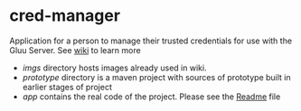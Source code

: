 # cred-manager
Application for a person to manage their trusted credentials for use with the Gluu Server. See [wiki](https://github.com/GluuFederation/cred-manager/wiki/Cred-Manager-Project-Doc) to learn more

* *imgs* directory hosts images already used in wiki.
* *prototype* directory is a maven project with sources of prototype built in earlier stages of project
* *app* contains the real code of the project. Please see the [Readme](https://github.com/GluuFederation/cred-manager/tree/master/app) file
